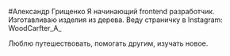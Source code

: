 #Александр Грищенко
Я начинающий frontend разработчик. Изготавливаю изделия из дерева. Веду страничку в Instagram: WoodCarfter_A_

Люблю путешествовать, помогать другим, изучать новое.
